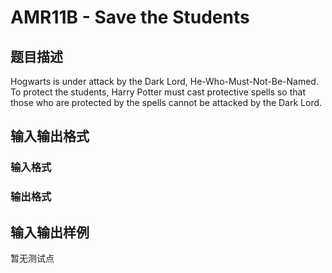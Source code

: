 # AMR11B - Save the Students

## 题目描述

Hogwarts is under attack by the Dark Lord, He-Who-Must-Not-Be-Named. To protect the students, Harry Potter must cast protective spells so that those who are protected by the spells cannot be attacked by the Dark Lord.

## 输入输出格式

### 输入格式

### 输出格式

## 输入输出样例

暂无测试点

